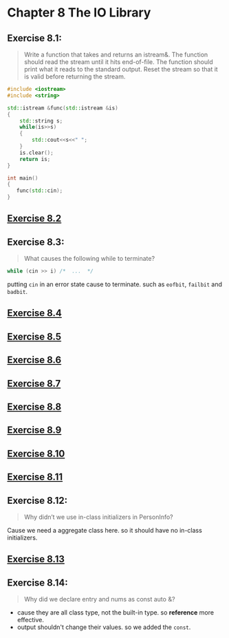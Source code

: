 # Chapter 8 The IO Library

## Exercise 8.1:
>Write a function that takes and returns an istream&. The function should read the stream until it hits end-of-file. The function should print what it reads to the standard output. Reset the stream so that it is valid before returning the stream.

```cpp
#include <iostream>
#include <string>

std::istream &func(std::istream &is)
{
    std::string s;
    while(is>>s)
    {
        std::cout<<s<<" ";
    }
    is.clear();
    return is;
}

int main()
{
   func(std::cin);
}
```

## [Exercise 8.2](ex8_02.cpp)

## Exercise 8.3:
>What causes the following while to terminate?
```cpp
while (cin >> i) /*  ...  */
```

putting `cin` in an error state cause to terminate. such as `eofbit`, `failbit` and `badbit`.

## [Exercise 8.4](ex8_04.cpp)
## [Exercise 8.5](ex8_05.cpp)
## [Exercise 8.6](ex8_06.cpp)
## [Exercise 8.7](ex8_07.cpp)
## [Exercise 8.8](ex8_08.cpp)
## [Exercise 8.9](ex8_09.cpp)
## [Exercise 8.10](ex8_10.cpp)
## [Exercise 8.11](ex8_11.cpp)

## Exercise 8.12:
>Why didn’t we use in-class initializers in PersonInfo?

Cause we need a aggregate class here. so it should have no in-class initializers.

## [Exercise 8.13](ex8_13.cpp)

## Exercise 8.14:
>Why did we declare entry and nums as const auto &?

- cause they are all class type, not the built-in type. so **reference** more effective.
- output shouldn't change their values. so we added the `const`.
